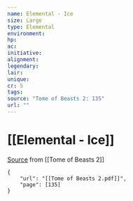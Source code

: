 ```yaml
---
name: Elemental - Ice
size: Large
type: Elemental
environment: 
hp: 
ac: 
initiative: 
alignment: 
legendary: 
lair: 
unique: 
cr: 5
tags: 
source: "Tome of Beasts 2: 135"
url: ""
---
```

# [[Elemental - Ice]]

[Source](zotero://open-pdf/library/items/9UQIAB6R?page=135) from [[Tome of Beasts 2]]

```pdf
{
	"url": "[[Tome of Beasts 2.pdf]]",
	"page": [135]
}
```

